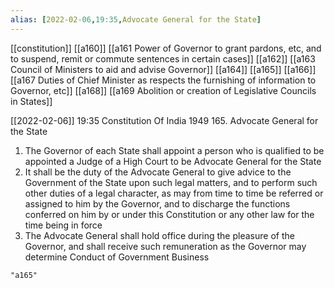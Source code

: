 ```yaml
---
alias: [2022-02-06,19:35,Advocate General for the State]
---
```

[[constitution]] [[a160]] [[a161 Power of Governor to grant pardons, etc, and to suspend, remit or commute sentences in certain cases]] [[a162]] [[a163 Council of Ministers to aid and advise Governor]] [[a164]] [[a165]] [[a166]] [[a167 Duties of Chief Minister as respects the furnishing of information to Governor, etc]] [[a168]] [[a169 Abolition or creation of Legislative Councils in States]]

[[2022-02-06]] 19:35
Constitution Of India 1949
165. Advocate General for the State
1) The Governor of each State shall appoint a person who is qualified to be appointed a Judge of a High Court to be Advocate General for the State
2) It shall be the duty of the Advocate General to give advice to the Government of the State upon such legal matters, and to perform such other duties of a legal character, as may from time to time be referred or assigned to him by the Governor, and to discharge the functions conferred on him by or under this Constitution or any other law for the time being in force
3) The Advocate General shall hold office during the pleasure of the Governor, and shall receive such remuneration as the Governor may determine Conduct of Government Business
```query
"a165"
```